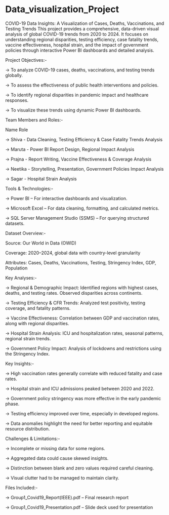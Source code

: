 # Data_visualization_Project

COVID-19 Data Insights: A Visualization of Cases, Deaths, Vaccinations, and Testing Trends
This project provides a comprehensive, data-driven visual analysis of global COVID-19 trends from 2020 to 2024. It focuses on understanding regional disparities, testing efficiency, case fatality trends, vaccine effectiveness, hospital strain, and the impact of government policies through interactive Power BI dashboards and detailed analysis.

Project Objectives:-

-> To analyze COVID-19 cases, deaths, vaccinations, and testing trends globally.

-> To assess the effectiveness of public health interventions and policies.

-> To identify regional disparities in pandemic impact and healthcare responses.

-> To visualize these trends using dynamic Power BI dashboards.


Team Members and Roles:- 

Name	Role

-> Shiva	 - Data Cleaning, Testing Efficiency & Case Fatality Trends Analysis

-> Maruta - Power BI Report Design, Regional Impact Analysis

-> Prajna -	Report Writing, Vaccine Effectiveness & Coverage Analysis

-> Neetika - Storytelling, Presentation, Government Policies Impact Analysis

-> Sagar - Hospital Strain Analysis

Tools & Technologies:-

-> Power BI – For interactive dashboards and visualization.

-> Microsoft Excel – For data cleaning, formatting, and calculated metrics.

-> SQL Server Management Studio (SSMS) – For querying structured datasets.


Dataset Overview:-

Source: Our World in Data (OWID)

Coverage: 2020–2024, global data with country-level granularity

Attributes: Cases, Deaths, Vaccinations, Testing, Stringency Index, GDP, Population


Key Analyses:-

-> Regional & Demographic Impact: Identified regions with highest cases, deaths, and testing rates. Observed disparities across continents.

-> Testing Efficiency & CFR Trends: Analyzed test positivity, testing coverage, and fatality patterns.

-> Vaccine Effectiveness: Correlation between GDP and vaccination rates, along with regional disparities.

-> Hospital Strain Analysis: ICU and hospitalization rates, seasonal patterns, regional strain trends.

-> Government Policy Impact: Analysis of lockdowns and restrictions using the Stringency Index.


Key Insights:-

-> High vaccination rates generally correlate with reduced fatality and case rates.

-> Hospital strain and ICU admissions peaked between 2020 and 2022.

-> Government policy stringency was more effective in the early pandemic phase.

-> Testing efficiency improved over time, especially in developed regions.

-> Data anomalies highlight the need for better reporting and equitable resource distribution.


Challenges & Limitations:-

-> Incomplete or missing data for some regions.

-> Aggregated data could cause skewed insights.

-> Distinction between blank and zero values required careful cleaning.

-> Visual clutter had to be managed to maintain clarity.

Files Included:-

-> Group1_Covid19_Report(IEEE).pdf – Final research report

-> Group1_Covid19_Presentation.pdf – Slide deck used for presentation
